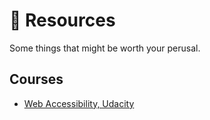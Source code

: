 # :orange_book: Resources

Some things that might be worth your perusal.

## Courses

- [Web Accessibility, Udacity]

[Web Accessibility, Udacity]: https://www.udacity.com/course/web-accessibility--ud891
